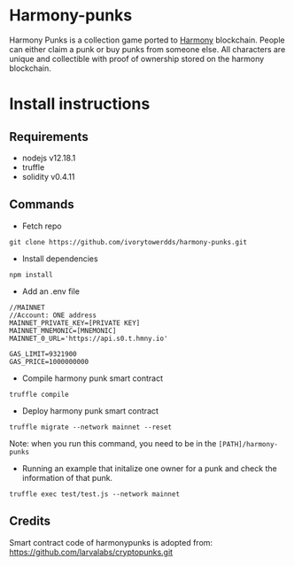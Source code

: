# Harmony-punks
Harmony Punks is a collection game ported to [Harmony](http://harmony.one) blockchain. People can either claim a punk or buy punks from someone else. All characters are unique and collectible with proof of ownership stored on the harmony blockchain.

# Install instructions

## Requirements

* nodejs v12.18.1
* truffle
* solidity v0.4.11

## Commands

* Fetch repo
```
git clone https://github.com/ivorytowerdds/harmony-punks.git
```

* Install dependencies
```
npm install
```
* Add an .env file
```
//MAINNET
//Account: ONE address
MAINNET_PRIVATE_KEY=[PRIVATE KEY]
MAINNET_MNEMONIC=[MNEMONIC]
MAINNET_0_URL='https://api.s0.t.hmny.io'

GAS_LIMIT=9321900
GAS_PRICE=1000000000
```

* Compile harmony punk smart contract
```
truffle compile
```

* Deploy harmony punk smart contract
```
truffle migrate --network mainnet --reset
```
Note: when you run this command, you need to be in the `[PATH]/harmony-punks`

* Running an example that initalize one owner for a punk and check the information of that punk.
```
truffle exec test/test.js --network mainnet
```

## Credits
Smart contract code of harmonypunks is adopted from: https://github.com/larvalabs/cryptopunks.git
